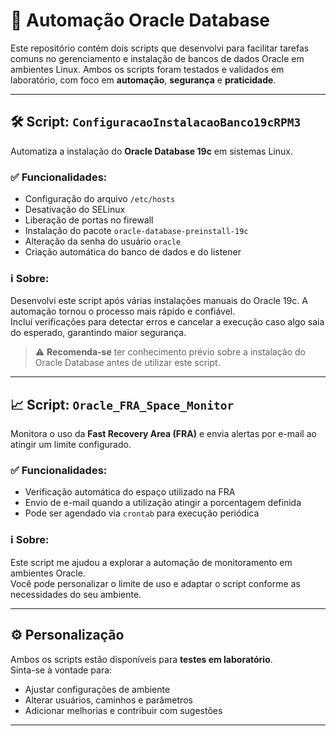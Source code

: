# 🚀 Automação Oracle Database

Este repositório contém dois scripts que desenvolvi para facilitar tarefas comuns no gerenciamento e instalação de bancos de dados Oracle em ambientes Linux. Ambos os scripts foram testados e validados em laboratório, com foco em **automação**, **segurança** e **praticidade**.

---

## 🛠️ Script: `ConfiguracaoInstalacaoBanco19cRPM3`

Automatiza a instalação do **Oracle Database 19c** em sistemas Linux.

### ✅ Funcionalidades:
- Configuração do arquivo `/etc/hosts`
- Desativação do SELinux
- Liberação de portas no firewall
- Instalação do pacote `oracle-database-preinstall-19c`
- Alteração da senha do usuário `oracle`
- Criação automática do banco de dados e do listener

### ℹ️ Sobre:
Desenvolvi este script após várias instalações manuais do Oracle 19c. A automação tornou o processo mais rápido e confiável.  
Incluí verificações para detectar erros e cancelar a execução caso algo saia do esperado, garantindo maior segurança.

> ⚠️ **Recomenda-se** ter conhecimento prévio sobre a instalação do Oracle Database antes de utilizar este script.

---

## 📈 Script: `Oracle_FRA_Space_Monitor`

Monitora o uso da **Fast Recovery Area (FRA)** e envia alertas por e-mail ao atingir um limite configurado.

### ✅ Funcionalidades:
- Verificação automática do espaço utilizado na FRA
- Envio de e-mail quando a utilização atingir a porcentagem definida
- Pode ser agendado via `crontab` para execução periódica

### ℹ️ Sobre:
Este script me ajudou a explorar a automação de monitoramento em ambientes Oracle.  
Você pode personalizar o limite de uso e adaptar o script conforme as necessidades do seu ambiente.

---

## ⚙️ Personalização

Ambos os scripts estão disponíveis para **testes em laboratório**.  
Sinta-se à vontade para:
- Ajustar configurações de ambiente
- Alterar usuários, caminhos e parâmetros
- Adicionar melhorias e contribuir com sugestões

---


